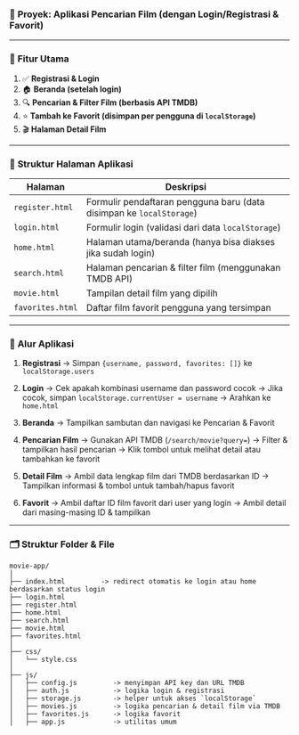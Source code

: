 ### 📌 **Proyek: Aplikasi Pencarian Film (dengan Login/Registrasi & Favorit)**

---

### 🎯 **Fitur Utama**

1. ✅ **Registrasi & Login**
2. 🏠 **Beranda (setelah login)**
3. 🔍 **Pencarian & Filter Film (berbasis API TMDB)**
4. ⭐ **Tambah ke Favorit (disimpan per pengguna di `localStorage`)**
5. 🎬 **Halaman Detail Film**

---

### 🧱 **Struktur Halaman Aplikasi**

| Halaman          | Deskripsi                                                            |
| ---------------- | -------------------------------------------------------------------- |
| `register.html`  | Formulir pendaftaran pengguna baru (data disimpan ke `localStorage`) |
| `login.html`     | Formulir login (validasi dari data `localStorage`)                   |
| `home.html`      | Halaman utama/beranda (hanya bisa diakses jika sudah login)          |
| `search.html`    | Halaman pencarian & filter film (menggunakan TMDB API)               |
| `movie.html`     | Tampilan detail film yang dipilih                                    |
| `favorites.html` | Daftar film favorit pengguna yang tersimpan                          |

---

### 🧠 **Alur Aplikasi**

1. **Registrasi**
   → Simpan `{username, password, favorites: []}` ke `localStorage.users`

2. **Login**
   → Cek apakah kombinasi username dan password cocok
   → Jika cocok, simpan `localStorage.currentUser = username`
   → Arahkan ke `home.html`

3. **Beranda**
   → Tampilkan sambutan dan navigasi ke Pencarian & Favorit

4. **Pencarian Film**
   → Gunakan API TMDB (`/search/movie?query=`)
   → Filter & tampilkan hasil pencarian
   → Klik tombol untuk melihat detail atau tambahkan ke favorit

5. **Detail Film**
   → Ambil data lengkap film dari TMDB berdasarkan ID
   → Tampilkan informasi & tombol untuk tambah/hapus favorit

6. **Favorit**
   → Ambil daftar ID film favorit dari user yang login
   → Ambil detail dari masing-masing ID & tampilkan

---

### 🗂️ **Struktur Folder & File**

```
movie-app/
│
├── index.html         -> redirect otomatis ke login atau home berdasarkan status login
├── login.html
├── register.html
├── home.html
├── search.html
├── movie.html
├── favorites.html
│
├── css/
│   └── style.css
│
├── js/
│   ├── config.js         -> menyimpan API key dan URL TMDB
│   ├── auth.js           -> logika login & registrasi
│   ├── storage.js        -> helper untuk akses `localStorage`
│   ├── movies.js         -> logika pencarian & detail film via TMDB
│   ├── favorites.js      -> logika favorit
│   ├── app.js            -> utilitas umum
```
